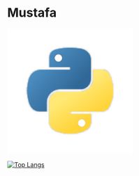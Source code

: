 # Mustafa

<img src="./python.png" alt="">

[![Top Langs](https://github-readme-stats-git-masterrstaa-rickstaa.vercel.app/api/top-langs/?username=mustafaz1)](https://github.com/anuraghazra/github-readme-stats)
